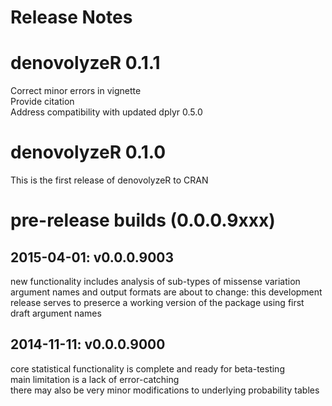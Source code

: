 # Release Notes  

# denovolyzeR 0.1.1  
Correct minor errors in vignette  
Provide citation  
Address compatibility with updated dplyr 0.5.0

# denovolyzeR 0.1.0  
This is the first release of denovolyzeR to CRAN  

# pre-release builds (0.0.0.9xxx)  
## 2015-04-01: v0.0.0.9003  
new functionality includes analysis of sub-types of missense variation  
argument names and output formats are about to change: this development release serves to preserce a working version of the package using first draft argument names  

## 2014-11-11: v0.0.0.9000
core statistical functionality is complete and ready for beta-testing  
main limitation is a lack of error-catching  
there may also be very minor modifications to underlying probability tables  
